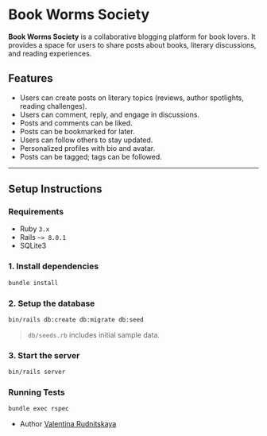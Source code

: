 # Book Worms Society

**Book Worms Society** is a collaborative blogging platform for book lovers. It provides a space for users to share posts about books, literary discussions, and reading experiences.

## Features

- Users can create posts on literary topics (reviews, author spotlights, reading challenges).
- Users can comment, reply, and engage in discussions.
- Posts and comments can be liked.
- Posts can be bookmarked for later.
- Users can follow others to stay updated.
- Personalized profiles with bio and avatar.
- Posts can be tagged; tags can be followed.

---

## Setup Instructions

### Requirements

- Ruby `3.x`
- Rails `~> 8.0.1`
- SQLite3

### 1. Install dependencies

```bash
bundle install
```

### 2. Setup the database

```bash
bin/rails db:create db:migrate db:seed
```

> `db/seeds.rb` includes initial sample data.

### 3. Start the server

```bash
bin/rails server
```
### Running Tests

```bash
bundle exec rspec
```

- Author [Valentina Rudnitskaya](https://github.com/vrudnitskaya)